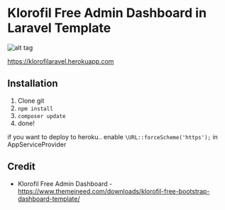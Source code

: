 # Klorofil Free Admin Dashboard in Laravel Template

![alt tag](https://www.themeineed.com/wp-content/uploads/edd/2016/12/smartmockups-screen_device_20.png)

https://klorofilaravel.herokuapp.com

## Installation
1. Clone git
2. ``` npm install ```
3. ``` composer update ```
3. done!

if you want to deploy to heroku.. enable ```\URL::forceScheme('https');``` in AppServiceProvider

## Credit 
- Klorofil Free Admin Dashboard - https://www.themeineed.com/downloads/klorofil-free-bootstrap-dashboard-template/

